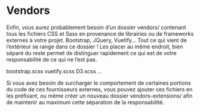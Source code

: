 # Vendors

Enfin, vous aurez probablement besoin d’un dossier vendors/ contenant tous les fichiers CSS et Sass en provenance de librairies ou de frameworks externes à votre projet. Bootstrap, JQuery, Vuetify… Tout ce qui vient de l’extérieur se range dans ce dossier ! Les placer au même endroit, bien séparé du reste permet de distinguer rapidement ce qui est de votre responsabilité de ce qui ne l’est pas.

bootstrap.scss
vuetify.scss
D3.scss
...


Si vous avez besoin de surcharger le comportement de certaines portions du code de ces fournisseurs externes, vous pouvez ajouter ces fichiers en les préfixant, ou même créer un nouveau dossier vendors-extensions/ afin de maintenir au maximum cette séparation de la responsabilité.

